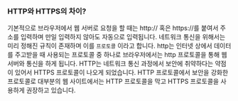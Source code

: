 ### HTTP와 HTTPS의 차이?

기본적으로 브라우저에서 웹 서버로 요청을 할 때는 http:// 혹은 https://를 붙여서 주소를 입력하며 만일 입력하지 않아도 자동으로 입력됩니다.
네트워크 통신을 위해서는 미리 정해진 규칙이 존재하며 이를 `프로토콜` 이라고 합니다.
http는 인터넷 상에서 데이터를 주고받을 때 사용되는 프로토콜 중 하나로 브라우저에서는 http 프로토콜을 통해 웹서버와 통신을 하게 됩니다.
HTTP는 네트워크 통신 과정에서 보안에 취약하다는 약점이 있어서 HTTPS 프로토콜이 나오게 되었습니다.
HTTP 프로토콜에서 보안을 강화한 프로토콜로 대부분의 웹 사이트에서는 HTTP 프로토콜을 막고 HTTPS 프로토콜을 사용하게 권장하고 있습니다.
